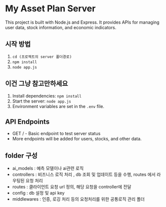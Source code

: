# My Asset Plan Server

This project is built with Node.js and Express. It provides APIs for managing user data, stock information, and economic indicators.

## 시작 방법

1. `cd (프로젝트의 server 폴더경로)`
2. `npm install`
3. `node app.js`

## 이건 그냥 참고만하세요

1. Install dependencies: `npm install`
2. Start the server: `node app.js`
3. Environment variables are set in the `.env` file.

## API Endpoints

- GET / - Basic endpoint to test server status
- More endpoints will be added for users, stocks, and other data.

## folder 구성 

- ai_models : 예측 모델이나 ai관련 로직 
- controllers : 비즈니스 로직 처리 , db 조회 및 업데이트 등을 수행, routes 에서 라우팅된 요청 처리 
- routes : 클라이언트 요청 url 정의, 해당 요청을 controller에 전달 
- config : db 설정 및 api key 
- middlewares : 인증, 로깅 처리 등의 요청처리를 위한 공통로직 관리 폴더